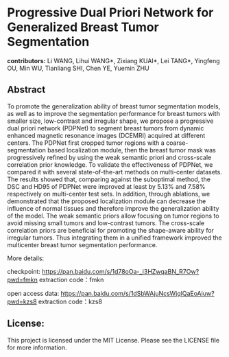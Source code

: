 # Progressive Dual Priori Network for Generalized Breast Tumor Segmentation
 **contributors:** Li WANG, Lihui WANG*, Zixiang KUAI*, Lei TANG*, Yingfeng OU, Min WU, Tianliang SHI, Chen YE, Yuemin ZHU
 ## Abstract
 To promote the generalization ability of breast tumor segmentation models, as well as to improve the segmentation performance for breast tumors with smaller size, low-contrast and irregular shape, we propose a progressive dual priori network (PDPNet) to segment breast tumors
from dynamic enhanced magnetic resonance images (DCEMRI) acquired at different centers. The PDPNet first cropped tumor regions with a coarse-segmentation based localization module, then the breast tumor mask was progressively refined by using the weak semantic priori and cross-scale
correlation prior knowledge. To validate the effectiveness of PDPNet, we compared it with several state-of-the-art methods on multi-center datasets. The results showed that, comparing against the suboptimal method, the DSC and HD95 of PDPNet were improved at least by 5.13% and 7.58%
respectively on multi-center test sets. In addition, through ablations, we demonstrated that the proposed localization module can decrease the influence of normal tissues and therefore improve the generalization ability of the model. The weak semantic priors allow focusing on tumor regions
to avoid missing small tumors and low-contrast tumors. The cross-scale correlation priors are beneficial for promoting the shape-aware ability for irregular tumors. Thus integrating them in a unified framework improved the multicenter breast tumor segmentation performance.

 More details:

 checkpoint: https://pan.baidu.com/s/1d78oOa-_i3HZwqaBN_R7Ow?pwd=fmkn 
 extraction code：fmkn

 open access data: https://pan.baidu.com/s/1dSbWAjuNcsWjqlQaEoAiuw?pwd=kzs8 
 extraction code：kzs8 

## License:
This project is licensed under the MIT License. Please see the LICENSE file for more information.
